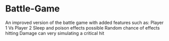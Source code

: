 # Battle-Game

An improved version of the battle game with added features such as: 
Player 1 Vs Player 2
Sleep and poison effects possible
Random chance of effects hitting
Damage can very simulating a critical hit
